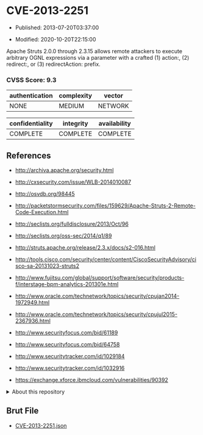 # CVE-2013-2251

- Published: 2013-07-20T03:37:00

- Modified: 2020-10-20T22:15:00

Apache Struts 2.0.0 through 2.3.15 allows remote attackers to execute arbitrary OGNL expressions via a parameter with a crafted (1) action:, (2) redirect:, or (3) redirectAction: prefix.

### CVSS Score: **9.3**

| authentication | complexity | vector |
| --- | --- | --- |
| NONE | MEDIUM | NETWORK |

| confidentiality | integrity | availability |
| --- | --- | --- |
| COMPLETE | COMPLETE | COMPLETE |

## References

* http://archiva.apache.org/security.html

* http://cxsecurity.com/issue/WLB-2014010087

* http://osvdb.org/98445

* http://packetstormsecurity.com/files/159629/Apache-Struts-2-Remote-Code-Execution.html

* http://seclists.org/fulldisclosure/2013/Oct/96

* http://seclists.org/oss-sec/2014/q1/89

* http://struts.apache.org/release/2.3.x/docs/s2-016.html

* http://tools.cisco.com/security/center/content/CiscoSecurityAdvisory/cisco-sa-20131023-struts2

* http://www.fujitsu.com/global/support/software/security/products-f/interstage-bpm-analytics-201301e.html

* http://www.oracle.com/technetwork/topics/security/cpujan2014-1972949.html

* http://www.oracle.com/technetwork/topics/security/cpujul2015-2367936.html

* http://www.securityfocus.com/bid/61189

* http://www.securityfocus.com/bid/64758

* http://www.securitytracker.com/id/1029184

* http://www.securitytracker.com/id/1032916

* https://exchange.xforce.ibmcloud.com/vulnerabilities/90392

<details>
<summary>About this repository</summary> 

  This repository is part of the project [Live Hack CVE](https://github.com/Live-Hack-CVE). Main website can be found [www.live-hack.org](https://www.live-hack.org) 
  
  Made by [Sn0wAlice](https://github.com/Sn0wAlice) for the people that care about security and need to have a feed of the latest CVEs. Hope you enjoy it, don't forget to star the repo and follow me on [Twitter](https://twitter.com/Sn0wAlice) and [Github](https://github.com/Sn0wAlice). And that is my [personnal website](https://www.alice-snow.me/)

  - [Home Page](https://github.com/Live-Hack-CVE)
  - [Framework](https://github.com/Live-Hack-CVE/cve-framework)
  - [CVE database](https://github.com/Live-Hack-CVE/full_database)
  - [Changelog](https://github.com/Live-Hack-CVE/Changelog)
</details>

## Brut File

* [CVE-2013-2251.json](https://raw.githubusercontent.com/Live-Hack-CVE/full_database/main/cves/2013/CVE-2013-2251.json)

